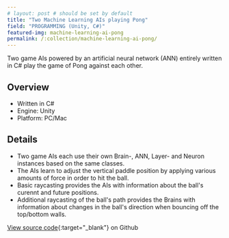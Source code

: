 ```yaml
---
# layout: post # should be set by default
title: "Two Machine Learning AIs playing Pong"
field: "PROGRAMMING (Unity, C#)"
featured-img: machine-learning-ai-pong
permalink: /:collection/machine-learning-ai-pong/
---
```


Two game AIs powered by an artificial neural network (ANN) entirely written in C# play the game of Pong against each other.

## Overview

- Written in C#
- Engine: Unity
- Platform: PC/Mac

## Details

- Two game AIs each use their own Brain-, ANN, Layer- and Neuron instances based on the same classes.
- The AIs learn to adjust the vertical paddle position by applying various amounts of force in order to hit the ball.
- Basic raycasting provides the AIs with information about the ball's curennt and future positions.
- Additional raycasting of the ball's path provides the Brains with information about changes in the ball's direction when bouncing off the top/bottom walls.

[View source code](https://github.com/hoffmannprojects/ANeuralNetworkThatPlaysPong){:target="_blank"} on Github